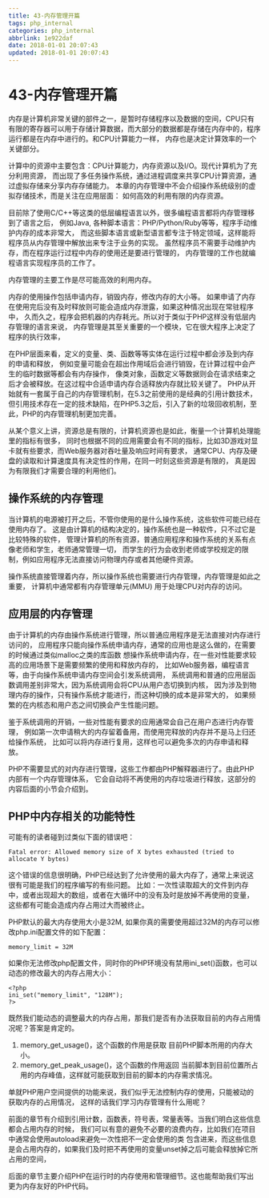 ```yaml
---
title: 43-内存管理开篇
tags: php_internal
categories: php_internal
abbrlink: 1e922daf
date: 2018-01-01 20:07:43
updated: 2018-01-01 20:07:43
---
```


# 43-内存管理开篇
内存是计算机非常关键的部件之一，是暂时存储程序以及数据的空间，CPU只有有限的寄存器可以用于存储计算数据，而大部分的数据都是存储在内存中的，程序运行都是在内存中进行的。和CPU计算能力一样， 内存也是决定计算效率的一个关键部分。

计算中的资源中主要包含：CPU计算能力，内存资源以及I/O。现代计算机为了充分利用资源， 而出现了多任务操作系统，通过进程调度来共享CPU计算资源，通过虚拟存储来分享内存存储能力。 本章的内存管理中不会介绍操作系统级别的虚拟存储技术，而是关注在应用层面： 如何高效的利用有限的内存资源。

目前除了使用C/C++等这类的低层编程语言以外，很多编程语言都将内存管理移到了语言之后， 例如Java, 各种脚本语言：PHP/Python/Ruby等等，程序手动维护内存的成本非常大， 而这些脚本语言或新型语言都专注于特定领域，这样能将程序员从内存管理中解放出来专注于业务的实现。 虽然程序员不需要手动维护内存，而在程序运行过程中内存的使用还是要进行管理的， 内存管理的工作也就编程语言实现程序员的工作了。

内存管理的主要工作是尽可能高效的利用内存。

内存的使用操作包括申请内存，销毁内存，修改内存的大小等。 如果申请了内存在使用完后没有及时释放则可能会造成内存泄露，如果这种情况出现在常驻程序中， 久而久之，程序会把机器的内存耗光。所以对于类似于PHP这样没有低层内存管理的语言来说， 内存管理是其至关重要的一个模块，它在很大程序上决定了程序的执行效率，

在PHP层面来看，定义的变量、类、函数等等实体在运行过程中都会涉及到内存的申请和释放， 例如变量可能会在超出作用域后会进行销毁，在计算过程中会产生的临时数据等都会有内存操作， 像类对象，函数定义等数据则会在请求结束之后才会被释放。在这过程中合适申请内存合适释放内存就比较关键了。 PHP从开始就有一套属于自己的内存管理机制，在5.3之前使用的是经典的引用计数技术， 但引用技术存在一定的技术缺陷，在PHP5.3之后，引入了新的垃圾回收机制，至此，PHP的内存管理机制更加完善。

从某个意义上讲，资源总是有限的，计算机资源也是如此，衡量一个计算机处理能里的指标有很多， 同时也根据不同的应用需要会有不同的指标，比如3D游戏对显卡就有些要求，而Web服务器对吞吐量及响应时间有要求， 通常CPU、内存及硬盘的读取和计算速度具有决定性的作用，在同一时刻这些资源是有限的， 真是因为有限我们才需要合理的利用他们。
## 操作系统的内存管理

当计算机的电源被打开之后，不管你使用的是什么操作系统，这些软件可能已经在使用内存了。 这是由计算机的结构决定的，操作系统也是一种软件，只不过它是比较特殊的软件， 管理计算机的所有资源，普通应用程序和操作系统的关系有点像老师和学生，老师通常管理一切， 而学生的行为会收到老师或学校规定的限制，例如应用程序无法直接访问物理内存或者其他硬件资源。

操作系统直接管理着内存，所以操作系统也需要进行内存管理，内存管理是如此之重要， 计算机中通常都有内存管理单元(MMU) 用于处理CPU对内存的访问。
## 应用层的内存管理

由于计算机的内存由操作系统进行管理，所以普通应用程序是无法直接对内存进行访问的， 应用程序只能向操作系统申请内存，通常的应用也是这么做的，在需要的时候通过类似malloc之类的库函数 想操作系统申请内存，在一些对性能要求较高的应用场景下是需要频繁的使用和释放内存的， 比如Web服务器，编程语言等，由于向操作系统申请内存空间会引发系统调用， 系统调用和普通的应用层函数调用差别非常大，因为系统调用会将CPU从用户态切换到内核， 因为涉及到物理内存的操作，只有操作系统才能进行，而这种切换的成本是非常大的， 如果频繁的在内核态和用户态之间切换会产生性能问题。

鉴于系统调用的开销，一些对性能有要求的应用通常会自己在用户态进行内存管理， 例如第一次申请稍大的内存留着备用，而使用完释放的内存并不是马上归还给操作系统， 比如可以将内存进行复用，这样也可以避免多次的内存申请和释放。

PHP不需要显式的对内存进行管理，这些工作都由PHP解释器进行了。由此PHP内部有一个内存管理体系， 它会自动将不再使用的内存垃圾进行释放，这部分的内容后面的小节会介绍到。
## PHP中内存相关的功能特性

可能有的读者碰到过类似下面的错误吧：

    Fatal error: Allowed memory size of X bytes exhausted (tried to allocate Y bytes)

这个错误的信息很明确，PHP已经达到了允许使用的最大内存了，通常上来说这很有可能是我们的程序编写的有些问题。 比如：一次性读取超大的文件到内存中，或者出现超大的数组，或者在大循环中的没有及时是放掉不再使用的变量， 这些都有可能会造成内存占用过大而被终止。

PHP默认的最大内存使用大小是32M, 如果你真的需要使用超过32M的内存可以修改php.ini配置文件的如下配置：

    memory_limit = 32M

如果你无法修改php配置文件，同时你的PHP环境没有禁用ini_set()函数，也可以动态的修改最大的内存占用大小：

    <?php
    ini_set("memory_limit", "128M");
    ?>

既然我们能动态的调整最大的内存占用，那我们是否有办法获取目前的内存占用情况呢？答案是肯定的。

1. memory_get_usage()，这个函数的作用是获取 目前PHP脚本所用的内存大小。
2. memory_get_peak_usage()，这个函数的作用返回 当前脚本到目前位置所占用的内存峰值，这样就可能获取到目前的脚本的内存需求情况。

单就PHP用户空间提供的功能来说，我们似乎无法控制内存的使用，只能被动的获取内存的占用情况， 这样的话我们学习内存管理有什么用呢？

前面的章节有介绍到引用计数，函数表，符号表，常量表等。当我们明白这些信息都会占用内存的时候， 我们可以有意的避免不必要的浪费内存，比如我们在项目中通常会使用autoload来避免一次性把不一定会使用的类 包含进来，而这些信息是会占用内存的，如果我们及时把不再使用的变量unset掉之后可能会释放掉它所占用的空间，

后面的章节主要介绍PHP在运行时的内存使用和管理细节。这也能帮助我们写出更为内存友好的PHP代码。
